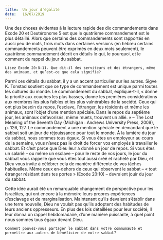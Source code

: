 ```yaml
---
title:  Un jour d’égalité
date:   16/07/2019
---
```


Une des choses évidentes à la lecture rapide des dix commandements dans Exode 20 et Deutéronome 5 est que le quatrième commandement est le plus détaillé. Alors que certains des commandements sont rapportés en aussi peu de mots, trois mots dans certaines versions (en hébreu certains commandements peuvent être exprimés en deux mots seulement), le quatrième commandement décrit en détails le qui, le pourquoi, et le comment du rappel du jour du sabbat.

`Lisez Exode 20:8-11. Que dit-il des serviteurs et des étrangers, même des animaux, et qu’est-ce que cela signifie?`

Parmi ces détails du sabbat, il y a un accent particulier sur les autres. Sigve K. Tonstad soutient que ce type de commandement est unique parmi toutes les cultures du monde. Le commandement du sabbat, explique-t-il, « donne la priorité aux couches les plus basses, donne les premières considérations aux membres les plus faibles et les plus vulnérables de la société. Ceux qui ont plus besoin du repos, l’esclave, l’étranger, les résidents et même les animaux, sont l’objet d’une mention spéciale. Dans le repos du septième jour, les animaux défavorisés, même muets, trouvent un allié. » – The Lost Meaning of the Seventh Day (Michigan : Andrews University Press, 2009), p. 126, 127. Le commandement a une mention spéciale en demandant que le sabbat soit un jour de réjouissance pour tout le monde. À la lumière du jour du sabbat, nous sommes tous égaux. Si vous êtes un employeur au cours de la semaine, vous n’avez pas le droit de forcer vos employés à travailler le sabbat. Et c’est parce que Dieu leur a donné un jour de repos. Si vous êtes un salarié – ou même un esclave – pour le reste de vos jours, le jour du sabbat vous rappelle que vous êtes tout aussi créé et racheté par Dieu, et Dieu vous invite à célébrer cela de manière différente de vos tâches habituelles. Même ceux en-dehors de ceux qui observent le sabbat – « tout étranger résidant dans tes portes » (Exode 20:10) – devraient jouir du jour du sabbat.

Cette idée aurait été un remarquable changement de perspective pour les Israélites, qui ont encore à la mémoire leurs propres expériences d’esclavage et de marginalisation. Maintenant qu’ils devaient s’établir dans une terre nouvelle, Dieu ne voulait pas qu’ils adoptent des habitudes de leurs anciens oppresseurs. En plus des lois détaillées pour leur société, Il leur donna un rappel hebdomadaire, d’une manière puissante, à quel point nous sommes tous égaux devant Dieu.

`Comment pouvez-vous partager le sabbat dans votre communauté et permettre aux autres de bénéficier de votre sabbat?` 